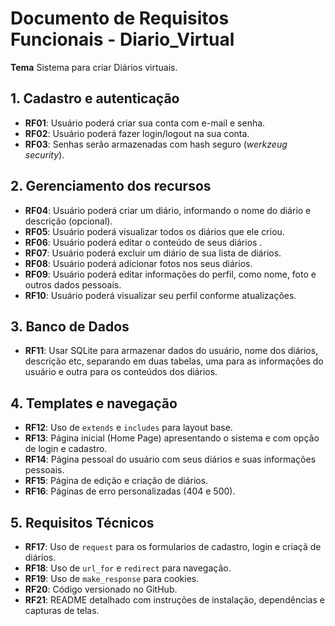 # Documento de Requisitos Funcionais - Diario_Virtual

**Tema** Sistema para criar Diários virtuais.


## 1. Cadastro e autenticação

- **RF01**: Usuário poderá criar sua conta com e-mail e senha.
- **RF02**: Usuário poderá fazer login/logout na sua conta.
- **RF03**: Senhas serão armazenadas com hash seguro (*werkzeug security*).


## 2. Gerenciamento dos recursos

- **RF04**: Usuário poderá criar um diário, informando o nome do diário e descrição (opcional).
- **RF05**: Usuário poderá visualizar todos os diários que ele criou.
- **RF06**: Usuário poderá editar o conteúdo de seus diários .
- **RF07**: Usuário poderá excluir um diário de sua lista de diários.
- **RF08**: Usuário poderá adicionar fotos nos seus diários.
- **RF09**: Usuário poderá editar informações do perfil, como nome, foto e outros dados pessoais.
- **RF10**: Usuário poderá visualizar seu perfil conforme atualizações.


## 3. Banco de Dados

- **RF11**: Usar SQLite para armazenar dados do usuário, nome dos diários, descrição etc, separando em duas tabelas, uma para as informações do usuário e outra para os conteúdos dos diários.


## 4. Templates e navegação

- **RF12**: Uso de `extends` e `includes` para layout base.
- **RF13**: Página inicial (Home Page) apresentando o sistema e com opção de login e cadastro.
- **RF14**: Página pessoal do usuário com seus diários e suas informações pessoais.
- **RF15**: Página de edição e criação de diários.
- **RF16**: Páginas de erro personalizadas (404 e 500).


## 5. Requisitos Técnicos

- **RF17**: Uso de `request` para os formularios de cadastro, login e criaçã de diários.
- **RF18**: Uso de `url_for` e `redirect` para navegação.
- **RF19**: Uso de `make_response` para cookies.
- **RF20**: Código versionado no GitHub.
- **RF21**: README detalhado com instruções de instalação, dependências e capturas de telas.
